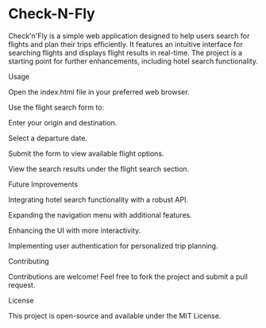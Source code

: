 # Check-N-Fly

Check'n'Fly is a simple web application designed to help users search for flights and plan their trips efficiently. It features an intuitive interface for searching flights and displays flight results in real-time. The project is a starting point for further enhancements, including hotel search functionality.

Usage

Open the index.html file in your preferred web browser.

Use the flight search form to:

Enter your origin and destination.

Select a departure date.

Submit the form to view available flight options.

View the search results under the flight search section.

Future Improvements

Integrating hotel search functionality with a robust API.

Expanding the navigation menu with additional features.

Enhancing the UI with more interactivity.

Implementing user authentication for personalized trip planning.

Contributing

Contributions are welcome! Feel free to fork the project and submit a pull request.

License

This project is open-source and available under the MIT License.

